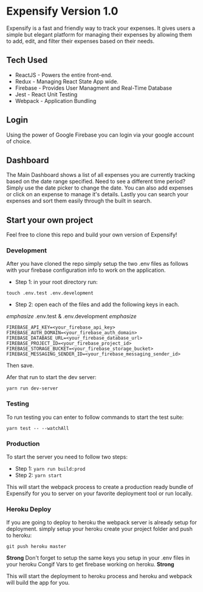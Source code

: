 # Expensify Version 1.0

Expensify is a fast and friendly way to track your expenses. It gives users a simple but elegant platform for managing their expenses by allowing them to add, edit, and filter their expenses based on their needs.

## Tech Used

* ReactJS   - Powers the entire front-end.
* Redux     - Managing React State App wide.
* Firebase  - Provides User Managment and Real-Time Database
* Jest      - React Unit Testing
* Webpack   - Application Bundling

## Login

Using the power of Google Firebase you can login via your google account of choice.

## Dashboard

The Main Dashboard shows a list of all expenses you are currently tracking based on the date range specified. Need to see a different time period? Simply use the date picker to change the date. You can also add expenses or click on an expense to manage it's details. Lastly you can search your expenses and sort them easily through the built in search.

## Start your own project

Feel free to clone this repo and build your own version of Expensify!

### Development
After you have cloned the repo simply setup the two .env files as follows with your firebase configuration info to work on the application.

* Step 1: in your root directory run:

`touch .env.test .env.development`

* Step 2: open each of the files and add the following keys in each.

_emphasize_ .env.test & .env.development _emphasize_
~~~~
FIREBASE_API_KEY=<your_firebase_api_key>
FIREBASE_AUTH_DOMAIN=<your_firebase_auth_domain>
FIREBASE_DATABASE_URL=<your_firebase_database_url>
FIREBASE_PROJECT_ID=<your_firebase_project_id>
FIREBASE_STORAGE_BUCKET=<your_firebase_storage_bucket>
FIREBASE_MESSAGING_SENDER_ID=<your_firebase_messaging_sender_id>
~~~~

Then save.


Afer that run to start the dev server:

`yarn run dev-server`

### Testing
To run testing you can enter to follow commands to start the test suite:

`yarn test -- --watchAll`

### Production
To start the server you need to follow two steps:
* Step 1: `yarn run build:prod`
* Step 2: `yarn start`

This will start the webpack process to create a production ready bundle of Expensify for you to server on your favorite deployment tool or run locally.

### Heroku Deploy
If you are going to deploy to heroku the webpack server is already setup for deployment. simply setup your heroku create your project folder and push to heroku:

`git push heroku master`

__Strong__ Don't forget to setup the same keys you setup in your .env files in your heroku Congif Vars to get firebase working on heroku. __Strong__

This will start the deployment to heroku process and heroku and webpack will build the app for you. 


